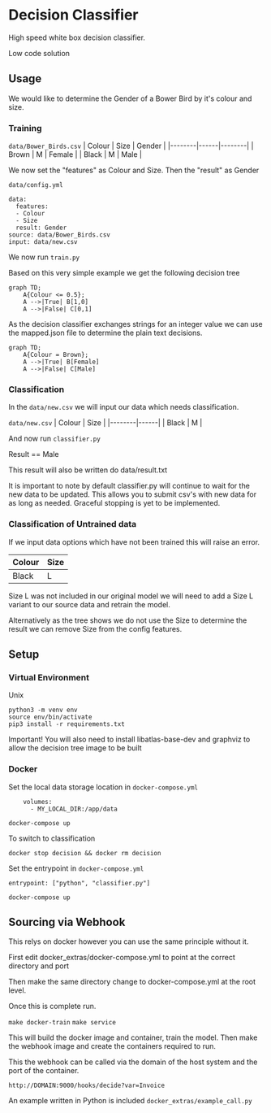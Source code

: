 # Decision Classifier

High speed white box decision classifier.

Low code solution



## Usage


We would like to determine the Gender of a Bower Bird by it's colour and size.

### Training

`data/Bower_Birds.csv`
| Colour | Size | Gender |
|--------|------|--------|
| Brown  | M    | Female |
| Black  | M    | Male   |

We now set the "features" as Colour and Size. Then the "result" as Gender

`data/config.yml`
```
data:
  features:
  - Colour
  - Size
  result: Gender
source: data/Bower_Birds.csv
input: data/new.csv
```

We now run `train.py`

Based on this very simple example we get the following decision tree

```mermaid
graph TD;
    A{Colour <= 0.5};
    A -->|True| B[1,0]
    A -->|False| C[0,1]
```

As the decision classifier exchanges strings for an integer value we can use the mapped.json file to determine the plain text decisions.

```mermaid
graph TD;
    A{Colour = Brown};
    A -->|True| B[Female]
    A -->|False| C[Male]
```

### Classification

In the `data/new.csv` we will input our data which needs classification.

`data/new.csv`
| Colour | Size |
|--------|------|
| Black  | M    |

And now run `classifier.py`

Result == Male

This result will also be written do data/result.txt

It is important to note by default classifier.py will continue to wait for the new data to be updated. This allows you to submit csv's with new data for as long as needed. Graceful stopping is yet to be implemented.


### Classification of Untrained data

If we input data options which have not been trained this will raise an error.

| Colour | Size |
|--------|------|
| Black  | L    |

Size L was not included in our original model we will need to add a Size L variant to our source data and retrain the model.

Alternatively as the tree shows we do not use the Size to determine the result we can remove Size from the config features.


## Setup

### Virtual Environment

Unix
```
python3 -m venv env
source env/bin/activate
pip3 install -r requirements.txt
```

Important! You will also need to install libatlas-base-dev and graphviz to allow the decision tree image to be built

### Docker

Set the local data storage location in `docker-compose.yml`

```
    volumes:
      - MY_LOCAL_DIR:/app/data
```

`docker-compose up`

To switch to classification

`docker stop decision && docker rm decision`


Set the entrypoint in `docker-compose.yml`

```
entrypoint: ["python", "classifier.py"]
```

`docker-compose up`


## Sourcing via Webhook

This relys on docker however you can use the same principle without it.

First edit docker_extras/docker-compose.yml to point at the correct directory and port

Then make the same directory change to docker-compose.yml at the root level.

Once this is complete run.

`make docker-train`
`make service`

This will build the docker image and container, train the model. Then make the webhook image and create the containers required to run.

This the webhook can be called via the domain of the host system and the port of the container.

`http://DOMAIN:9000/hooks/decide?var=Invoice`

An example written in Python is included `docker_extras/example_call.py`
